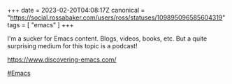 +++
date = 2023-02-20T04:08:17Z
canonical = "https://social.rossabaker.com/users/ross/statuses/109895096585604319"
tags = [ "emacs" ]
+++

<p>I&#39;m a sucker for Emacs content.  Blogs, videos, books, etc.  But a quite surprising medium for this topic is a podcast!</p><p><a href="https://www.discovering-emacs.com/" target="_blank" rel="nofollow noopener noreferrer"><span class="invisible">https://www.</span><span class="">discovering-emacs.com/</span><span class="invisible"></span></a></p><p><a href="https://social.rossabaker.com/tags/Emacs" class="mention hashtag" rel="tag">#<span>Emacs</span></a></p>
